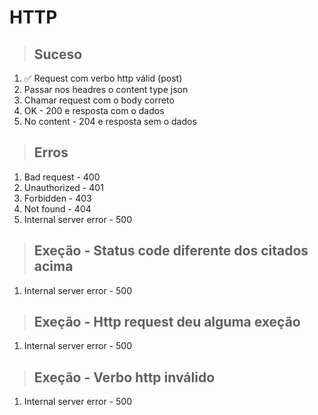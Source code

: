 # HTTP

> ## Suceso

1. ✅ Request com verbo http válid (post)
2. Passar nos headres o content type json
3. Chamar request com o body correto
4. OK - 200 e resposta com o dados
5. No content - 204 e resposta sem o dados

> ## Erros

1. Bad request - 400
2. Unauthorized - 401
3. Forbidden - 403
4. Not found - 404
5. Internal server error - 500

> ## Exeção - Status code diferente dos citados acima

1. Internal server error - 500

> ## Exeção - Http request deu alguma exeção

1. Internal server error - 500

> ## Exeção - Verbo http inválido

1. Internal server error - 500
